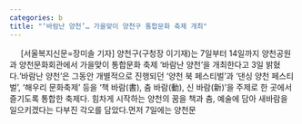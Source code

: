 ```yaml
---
categories: b
title: "‘바람난 양천’… 가을맞이 양천구 통합문화 축제 개최"
---
```

&nbsp;&nbsp;&nbsp;&nbsp; [서울복지신문=장미솔 기자] 양천구(구청장 이기재)는 7일부터 14일까지 양천공원과 양천문화회관에서 가을맞이 통합문화 축제 ‘바람난 양천’을 개최한다고 3일 밝혔다.‘바람난 양천’은 그동안 개별적으로 진행되던 ‘양천 북 페스티벌’과 ‘댄싱 양천 페스티벌’, ‘해우리 문화축제’ 등을 ‘책 바람(書), 춤 바람(動), 신 바람(新)’을 주제로 한 곳에서 즐기도록 통합한 축제다. 힘차게 시작하는 양천의 꿈을 책과 춤, 예술에 담아 새바람을 일으키겠다는 다부진 각오를 담았다.먼저 7일에는 양천문
